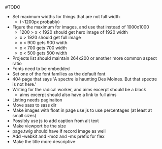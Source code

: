 #TODO

* Set maximum widths for things that are not full width
	* (~1200px probably)
* Figure the maximum for images, and use that instead of 1000x1000
	* 1200 > x < 1920 should get hero image of 1920 width
	* x > 1920 should get full image
	* x < 900 gets 900 width
	* x < 700 gets 700 width
	* x < 500 gets 500 width
* Projects list should maintain 264x200 or another more common aspect ratio
* Fonts need to be embedded
* Set one of the font families as the default font
* 404 page that says 'A spectre is haunting Des Moines. But that spectre is not here.'
* Writing for the radical worker, and aims excerpt should be a block
	* aims excerpt should also have a link to full aims
* Listing needs paginaiton
* Move sass to sass dir
* Make images with float in page use js to use percentages (at least at small sizes)
* Possibly use js to add caption from alt text
* Make viewport be the size
* page.twig should have if record image as well
* Add -webkit and -moz and -ms prefix for flex
* Make the title more descriptive
